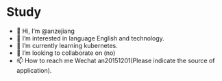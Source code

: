 # Study
- 👋 Hi, I’m @anzejiang
- 👀 I’m interested in language English and  technology.
- 🌱 I’m currently learning kubernetes.
- 💞️ I’m looking to collaborate on (no)
- 📫 How to reach me Wechat an20151201(Please indicate the source of application).
